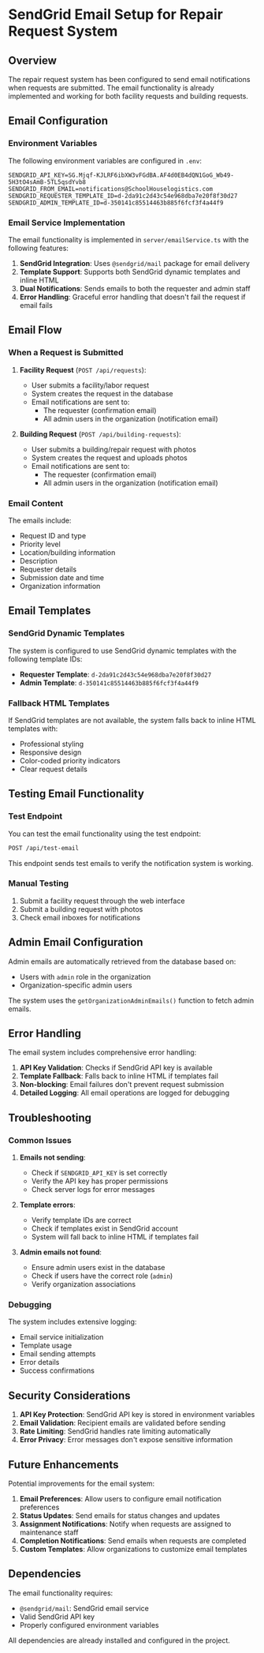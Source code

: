 # SendGrid Email Setup for Repair Request System

## Overview

The repair request system has been configured to send email notifications when requests are submitted. The email functionality is already implemented and working for both facility requests and building requests.

## Email Configuration

### Environment Variables

The following environment variables are configured in `.env`:

```env
SENDGRID_API_KEY=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
SENDGRID_FROM_EMAIL=notifications@SchoolHouselogistics.com
SENDGRID_REQUESTER_TEMPLATE_ID=d-2da91c2d43c54e968dba7e20f8f30d27
SENDGRID_ADMIN_TEMPLATE_ID=d-350141c85514463b885f6fcf3f4a44f9
```

### Email Service Implementation

The email functionality is implemented in `server/emailService.ts` with the following features:

1. **SendGrid Integration**: Uses `@sendgrid/mail` package for email delivery
2. **Template Support**: Supports both SendGrid dynamic templates and inline HTML
3. **Dual Notifications**: Sends emails to both the requester and admin staff
4. **Error Handling**: Graceful error handling that doesn't fail the request if email fails

## Email Flow

### When a Request is Submitted

1. **Facility Request** (`POST /api/requests`):
   - User submits a facility/labor request
   - System creates the request in the database
   - Email notifications are sent to:
     - The requester (confirmation email)
     - All admin users in the organization (notification email)

2. **Building Request** (`POST /api/building-requests`):
   - User submits a building/repair request with photos
   - System creates the request and uploads photos
   - Email notifications are sent to:
     - The requester (confirmation email)
     - All admin users in the organization (notification email)

### Email Content

The emails include:
- Request ID and type
- Priority level
- Location/building information
- Description
- Requester details
- Submission date and time
- Organization information

## Email Templates

### SendGrid Dynamic Templates

The system is configured to use SendGrid dynamic templates with the following template IDs:
- **Requester Template**: `d-2da91c2d43c54e968dba7e20f8f30d27`
- **Admin Template**: `d-350141c85514463b885f6fcf3f4a44f9`

### Fallback HTML Templates

If SendGrid templates are not available, the system falls back to inline HTML templates with:
- Professional styling
- Responsive design
- Color-coded priority indicators
- Clear request details

## Testing Email Functionality

### Test Endpoint

You can test the email functionality using the test endpoint:

```bash
POST /api/test-email
```

This endpoint sends test emails to verify the notification system is working.

### Manual Testing

1. Submit a facility request through the web interface
2. Submit a building request with photos
3. Check email inboxes for notifications

## Admin Email Configuration

Admin emails are automatically retrieved from the database based on:
- Users with `admin` role in the organization
- Organization-specific admin users

The system uses the `getOrganizationAdminEmails()` function to fetch admin emails.

## Error Handling

The email system includes comprehensive error handling:

1. **API Key Validation**: Checks if SendGrid API key is available
2. **Template Fallback**: Falls back to inline HTML if templates fail
3. **Non-blocking**: Email failures don't prevent request submission
4. **Detailed Logging**: All email operations are logged for debugging

## Troubleshooting

### Common Issues

1. **Emails not sending**:
   - Check if `SENDGRID_API_KEY` is set correctly
   - Verify the API key has proper permissions
   - Check server logs for error messages

2. **Template errors**:
   - Verify template IDs are correct
   - Check if templates exist in SendGrid account
   - System will fall back to inline HTML if templates fail

3. **Admin emails not found**:
   - Ensure admin users exist in the database
   - Check if users have the correct role (`admin`)
   - Verify organization associations

### Debugging

The system includes extensive logging:
- Email service initialization
- Template usage
- Email sending attempts
- Error details
- Success confirmations

## Security Considerations

1. **API Key Protection**: SendGrid API key is stored in environment variables
2. **Email Validation**: Recipient emails are validated before sending
3. **Rate Limiting**: SendGrid handles rate limiting automatically
4. **Error Privacy**: Error messages don't expose sensitive information

## Future Enhancements

Potential improvements for the email system:

1. **Email Preferences**: Allow users to configure email notification preferences
2. **Status Updates**: Send emails for status changes and updates
3. **Assignment Notifications**: Notify when requests are assigned to maintenance staff
4. **Completion Notifications**: Send emails when requests are completed
5. **Custom Templates**: Allow organizations to customize email templates

## Dependencies

The email functionality requires:
- `@sendgrid/mail`: SendGrid email service
- Valid SendGrid API key
- Properly configured environment variables

All dependencies are already installed and configured in the project. 